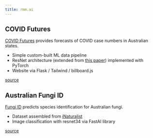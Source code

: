 ```yaml
---
title: rmm.ai
---
```

## COVID Futures
[COVID Futures](https://covid.rmm.ai) provides forecasts of COVID case numbers in Australian states.

- Simple custom-built ML data pipeline
- ResNet architecture (extended from [this paper](https://arxiv.org/abs/2103.12057)) implemented with PyTorch
- Website via Flask / Tailwind / billboard.js

[source](https://github.com/RohanM/covid-futures)


## Australian Fungi ID
[Fungi ID](https://fungi.rmm.ai) predicts species identification for Australian fungi.

- Dataset assembled from [iNaturalist](https://www.inaturalist.org/pages/developers)
- Image classification with resnet34 via FastAI library

[source](https://github.com/RohanM/fungi-id)
